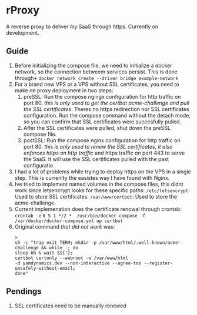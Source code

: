 # rProxy

A reverse proxy to deliver my SaaS through https. Currently on development.

## Guide

1. Before initializing the compose file, we need to initialize a docker network,
   so the connection betweem services persist. This is
   done through+ `docker network create --driver bridge example-network`
2. For a brand new VPS or a VPS without SSL certificates, you need to make de
   proxy deployment in two steps:
   1. preSSL: Run the compose ngingx configuration for http traffic on port 80.
      _this is only used to get the certbot acme-challenge and pull the
      SSL certificates_. Theres no https redirection nor SSL certificates
      configuration. Run the compose command without the detach mode,
      so you can confirm that SSL certificates were succesfully pulled.
   2. After the SSL certificates were pulled, shut down the preSSL compose file.
   3. postSSL: Run the compose nginx configuration for http traffic on port 80.
      _this is only used to renew the SSL certificates,
      it also enforces https on http traffic_ and https traffic
      on port 443 to serve the SaaS. It will use the SSL certificates pulled with
      the past configuratio
3. I had a lot of problems while trying to deploy https on the VPS in a single
   step. This is currenlty the easistes way I have found with Nginx.
4. Ive tried to implement named volumes in the compose files, this didnt work
   since letsencrypt looks for these specific paths:
   `/etc/letsencrypt`: Used to store SSL certificates.
   `/var/www/certbot`: Used to store the acme-challenge.
5. Current implemenation does the certificate renowal through crontab:
   `crontab -e`
   `0 5 1 */2 *  /usr/bin/docker compose -f /var/docker/docker-compose.yml up certbot`
6. Original command _that did not work_ was:
   ```
   >
   sh -c "trap exit TERM; mkdir -p /var/www/html/.well-known/acme-challenge && while :; do
   sleep 6h & wait $${!};
   certbot certonly --webroot -w /var/www/html
   -d yamdynamics.dev --non-interactive --agree-tos --register-unsafely-without-email;
   done"
   ```

## Pendings

1.  SSL certificates need to be manually renewed
